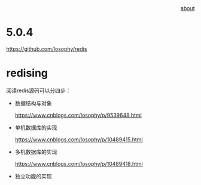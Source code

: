 <div align="right">
<a href="https://github.com/losophy/raindrop/blob/master/README.md">  about</a>
</div> 

# 5.0.4 

https://github.com/losophy/redis

# redising
阅读redis源码可以分四步：
* 数据结构与对象

  https://www.cnblogs.com/losophy/p/9539648.html
* 单机数据库的实现

  https://www.cnblogs.com/losophy/p/10489415.html
* 多机数据库的实现

  https://www.cnblogs.com/losophy/p/10489418.html
* 独立功能的实现
